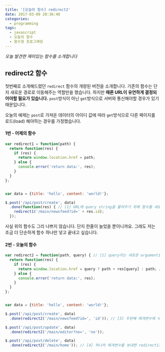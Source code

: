 ```yaml
---
title: '[오늘의 함수] redirect2'
date: 2017-03-09 20:36:40
categories:
  - programming
tags:
  - javascript
  - 오늘의 함수
  - 함수형 프로그래밍
---
```

_오늘 발견한 재미있는 함수를 소개합니다_

## redirect2 함수 

첫번째로 소개해드렸던 `redirect` 함수의 개량된 버전을 소개합니다. 기존의 함수는 단지 새로운 경로로 이동해주는 역할만을 했습니다. 하지만 __때론 URL이 유연하게 결정되어야할 필요가 있습니다.__ `post`방식이 아닌 `get`방식으로 서버와 통신해야할 경우가 있기 때문입니다.

오늘의 예제는 `post`로 가져온 데이터의 아이디 값에 따라 `get`방식으로 다른 페이지를 로드(load) 해야하는 경우를 가정했습니다.

#### 1번 - 어제의 함수
```javascript
var redirect1 = function(path) {
  return function(res) {
    if (res) {
      return window.location.href = path;
    } else {
      console.error('return data:', res);
    } 
  }
};


var data = {title: 'hello', content: 'world!'};

$.post('/api/post/create', data)
  .done(function(res) { // [1] URL에 query string을 붙여주기 위해 함수를 새로 열었습니다.
    redirect1('/main/newsfeed?id=' + res.id); 
  }); 
```

사실 위의 함수도 그리 나쁘지 않습니다. 단지 한줄이 늘었을 뿐이니까요. 그래도 저는 조금 더 단순하게 함수 하나만 넣고 끝내고 싶습니다.

#### 2번 - 오늘의 함수
```javascript
var redirect2 = function(path, query) { // [1] query라는 새로운 argument를 만들어 둡니다.
  return function(res) {
    if (res) {
      return window.location.href = query ? path + res[query] : path; // [2] query가 존재하면 get 방식으로 URL 지정합니다.
    } else {
      console.error('return data:', res);
    } 
  }
};


var data = {title: 'hello', content: 'world!'};

$.post('/api/post/create', data)
  .done(redirect2('/main/newsfeed?id=', 'id')); // [3] 두번째 매개변수에 데이터에서 어떤 값을 사용하고 싶은지 키 값을 적어줍니다. 

$.post('/api/post/update', data)
  .done(redirect2('/main/editor?no=', 'no'));

$.post('/api/post/delete', data)
  .done(redirect2('/main/home')); // [4] 하나의 매개변수를 보내면 redirect1과 동일하게 동작합니다.
```
